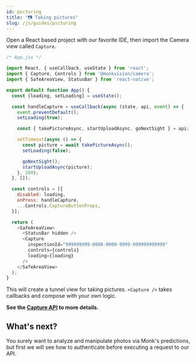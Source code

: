 ```yaml
---
id: picturing
title: "📷 Taking pictures"
slug: /js/guides/picturing
---
```


Open a React based project with our favorite IDE, then import the Camera view called ``Capture``.

```javascript
/* App.jsx */

import React, { useCallback, useState } from 'react';
import { Capture, Controls } from '@monkvision/camera';
import { SafeAreaView, StatusBar } from 'react-native';

export default function App() {
  const [loading, setLoading] = useState();

  const handleCapture = useCallback(async (state, api, event) => {
    event.preventDefault();
    setLoading(true);

    const { takePictureAsync, startUploadAsync, goNextSight } = api;

    setTimeout(async () => {
      const picture = await takePictureAsync();
      setLoading(false);

      goNextSight();
      startUploadAsync(picture);
    }, 200);
  }, []);

  const controls = [{
    disabled: loading,
    onPress: handleCapture,
    ...Controls.CaptureButtonProps,
  }];

  return (
    <SafeAreaView>
      <StatusBar hidden />
      <Capture
        inspectionId="999999999-0000-0000-9999-999999999999"
        controls={controls}
        loading={loading}
      />
    </SafeAreaView>
  );
}
```

This will create a tunnel view for taking pictures. `<Capture />` takes callbacks and compose with your own logic.

**See the [Capture API](/docs/js/api/components/capture) to more details.**

## What's next?

You surely want to analyze and manipulate photos via Monk's predictions,
but first we will see how to authenticate before executing a request to our API.
